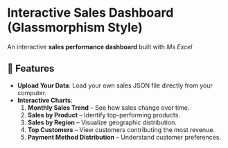 # Interactive Sales Dashboard (Glassmorphism Style)

An interactive **sales performance dashboard** built with *Ms Excel* 

## 🚀 Features
- **Upload Your Data**: Load your own sales JSON file directly from your computer.
- **Interactive Charts**:
  1. **Monthly Sales Trend** – See how sales change over time.
  2. **Sales by Product** – Identify top-performing products.
  3. **Sales by Region** – Visualize geographic distribution.
  4. **Top Customers** – View customers contributing the most revenue.
  5. **Payment Method Distribution** – Understand customer preferences.
